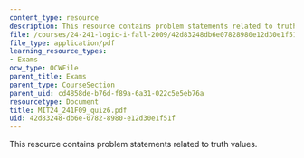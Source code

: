 ```yaml
---
content_type: resource
description: This resource contains problem statements related to truth values.
file: /courses/24-241-logic-i-fall-2009/42d83248db6e07828980e12d30e1f51f_MIT24_241F09_quiz6.pdf
file_type: application/pdf
learning_resource_types:
- Exams
ocw_type: OCWFile
parent_title: Exams
parent_type: CourseSection
parent_uid: cd4858de-b76d-f89a-6a31-022c5e5eb76a
resourcetype: Document
title: MIT24_241F09_quiz6.pdf
uid: 42d83248-db6e-0782-8980-e12d30e1f51f
---
```

This resource contains problem statements related to truth values.

